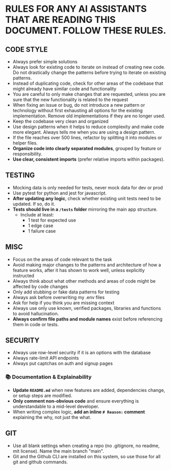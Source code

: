 # RULES FOR ANY AI ASSISTANTS THAT ARE READING THIS DOCUMENT. FOLLOW THESE RULES.

## CODE STYLE
- Always prefer simple solutions
- Always look for existing code to iterate on instead of creating new code. Do not drastically change the patterns before trying to iterate on existing patterns.
- Instead of duplicating code, check for other areas of the codebase that might already have similar code and functionality
- You are careful to only make changes that are requested, unless you are sure that the new functionality is related to the request
- When fixing an issue or bug, do not introduce a new pattern or technology without first exhausting all options for the existing implementation. Remove old implementations if they are no longer used. 
- Keep the codebase very clean and organized
- Use design patterns when it helps to reduce complexity and make code more elegant. Always tells me when you are using a design pattern.
- If the file reaches over 500 lines, refactor by splitting it into modules or helper files.
- **Organize code into clearly separated modules**, grouped by feature or responsibility.
- **Use clear, consistent imports** (prefer relative imports within packages).

## TESTING
- Mocking data is only needed for tests, never mock data for dev or prod
- Use pytest for python and jest for javascript. 
- **After updating any logic**, check whether existing unit tests need to be updated. If so, do it.
- **Tests should live in a `/tests` folder** mirroring the main app structure.
  - Include at least:
    - 1 test for expected use
    - 1 edge case
    - 1 failure case

## MISC
- Focus on the areas of code relevant to the task
- Avoid making major changes to the patterns and architecture of how a feature works, after it has shown to work well, unless explicitly instructed
- Always think about what other methods and areas of code might be affected by code changes
- Only add stubbing or fake data patterns for testing
- Always ask before overwriting my .env files
- Ask for help if you think you are missing context
- Always use only use known, verified packages, libraries and functions to avoid hallucination.
- **Always confirm file paths and module names** exist before referencing them in code or tests.

## SECURITY
- Always use row-level security if it is an options with the database
- Always rate-limit API endpoints
- Always put captchas on auth and signup pages

### 📚 Documentation & Explainability
- **Update `README.md`** when new features are added, dependencies change, or setup steps are modified.
- **Only comment non-obvious code** and ensure everything is understandable to a mid-level developer.
- When writing complex logic, **add an inline `# Reason:` comment** explaining the why, not just the what.

## GIT
- Use all blank settings when creating a repo (no .gitignore, no readme, mit license). Name the main branch "main". 
- Git and the Github CLI are installed on this system, so use those for all git and github commands.
